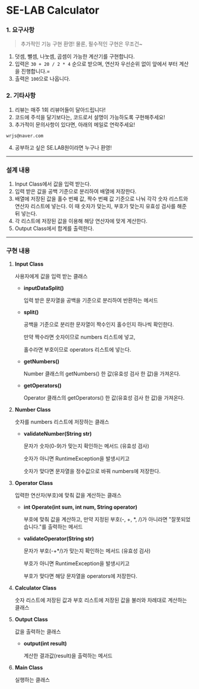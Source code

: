 # SE-LAB Calculator

### 1. 요구사항
> 추가적인 기능 구현 환영! 물론, 필수적인 구현은 무조건~
1. 덧셈, 뺄셈, 나눗셈, 곱셈이 가능한 계산기를 구현합니다.
2. 입력은 `30 + 20 / 2 * 4` 순으로 받으며, 연산자 우선순위 없이 앞에서 부터 계산을 진행합니다.=
3. 출력은 `100`으로 나옵니다.

### 2. 기타사항
1. 리뷰는 매주 1회 리뷰어들이 달아드립니다!
2. 코드에 주석을 달기보다는, 코드로서 설명이 가능하도록 구현해주세요!
3. 추가적이 문의사항이 있다면, 아래의 메일로 연락주세요!
```
wrjs@naver.com
```
4. 공부하고 싶은 SE.LAB원이라면 누구나 환영!

---

### 설계 내용
1. Input Class에서 값을 입력 받는다.
2. 입력 받은 값을 공백 기준으로 분리하여 배열에 저장한다.
3. 배열에 저장된 값을 홀수 번째 값, 짝수 번째 값 기준으로 나눠 각각 숫자 리스트와 연산자 리스트에 넣는다. 이 때 숫자가 맞는지, 부호가 맞는지 유효성 검사를 해준 뒤 넣는다.
4. 각 리스트에 저장된 값을 이용해 해당 연산자에 맞게 계산한다.
5. Output Class에서 합계를 출력한다.

---

### 구현 내용

1. **Input Class**

    사용자에게 값을 입력 받는 클래스

   - **inputDataSplit()**
   
     입력 받은 문자열을 공백을 기준으로 분리하여 반환하는 메서드

   - **split()**
   
     공백을 기준으로 분리한 문자열이 짝수인지 홀수인지 하나씩 확인한다.
   
     만약 짝수라면 숫자이므로 numbers 리스트에 넣고,
   
     홀수라면 부호이므로 operators 리스트에 넣는다.

   - **getNumbers()**
     
     Number 클래스의 getNumbers() 한 값(유효성 검사 한 값)을 가져온다.
   
   - **getOperators()**
     
     Operator 클래스의 getOperators() 한 값(유효성 검사 한 값)을 가져온다.

    
2. **Number Class**

    숫자를 numbers 리스트에 저장하는 클래스

   - **validateNumber(String str)**

     문자가 숫자(0-9)가 맞는지 확인하는 메서드 (유효성 검사)
   
     숫자가 아니면 RuntimeException을 발생시키고
   
     숫자가 맞다면 문자열을 정수값으로 바꿔 numbers에 저장한다.


3. **Operator Class**

    입력한 연산자(부호)에 맞춰 값을 계산하는 클래스

    - **int Operate(int sum, int num, String operator)**
   
        부호에 맞춰 값을 계산하고, 만약 지정된 부호(-, +, *, /)가 아니라면 "잘못되었습니다."를 출력하는 메서드

    - **validateOperator(String str)**

      문자가 부호(-+*/)가 맞는지 확인하는 메서드 (유효성 검사)

      부호가 아니면 RuntimeException을 발생시키고

      부호가 맞다면 해당 문자열을 operators에 저장한다.


4. **Calculator Class**
    
    숫자 리스트에 저장된 값과 부호 리스트에 저장된 값을 불러와 차례대로 계산하는 클래스


5. **Output Class**

    값을 출력하는 클래스
    
    - **output(int result)**
    
      계산한 결과값(result)을 출력하는 메서드


6. **Main Class**
    
    실행하는 클래스